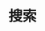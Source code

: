 ---
title: "搜索"
slug: "search"
layout: "search"
outputs:
    - html
    - json
menu:
    main:
        weight: 9
        params: 
            icon: search
---